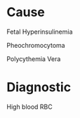 
# Cause

Fetal Hyperinsulinemia

Pheochromocytoma

Polycythemia Vera

# Diagnostic

High blood RBC
